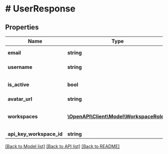 # # UserResponse

## Properties

Name | Type | Description | Notes
------------ | ------------- | ------------- | -------------
**email** | **string** | Email of the user |
**username** | **string** | Name of the user |
**is_active** | **bool** | User is active or not |
**avatar_url** | **string** |  | [optional]
**workspaces** | [**\OpenAPI\Client\Model\WorkspaceRole[]**](WorkspaceRole.md) | List of workspaces the user belongs to | [optional]
**api_key_workspace_id** | **string** |  | [optional]

[[Back to Model list]](../../README.md#models) [[Back to API list]](../../README.md#endpoints) [[Back to README]](../../README.md)
